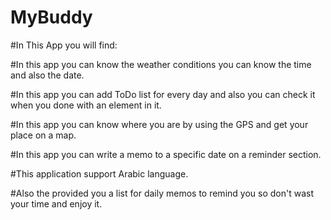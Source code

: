 # MyBuddy

#In This App you will find:

#In this app you can know the weather conditions you can know the time and also the date.

#In this app you can add ToDo list for every day and also you can check it when you done with an element in it.

#In this app you can know where you are by using the GPS and get your place on a map.

#In this app you can write a memo to a specific date on a reminder section.

#This application support Arabic language.

#Also the provided you a list for daily memos to remind you so don't wast your time and enjoy it.


